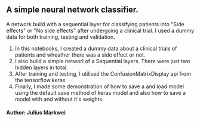## A simple neural network classifier.
A network build with a sequential layer for classifying patients into "Side effects" or "No side effects" after undergoing a clinical trial. 
I used a dummy data for both training, testing and validation.
1. In this notebooks, I created a dummy data about a clinical trials of patients and wheather there was a side effect or not.
2. I also build a simple networl of a Sequential layers. There were just two hidden layers in total.
3. After training and testing, I utilised the ConfusionMatrixDisplay api from the tensorflow.keras
4. Finally, I made some demonstration of how to save a and load model using the default save method of keras model
   and also how to save a model with and without it's weights.

 <h4>Author: Julius Markwei</h4>
